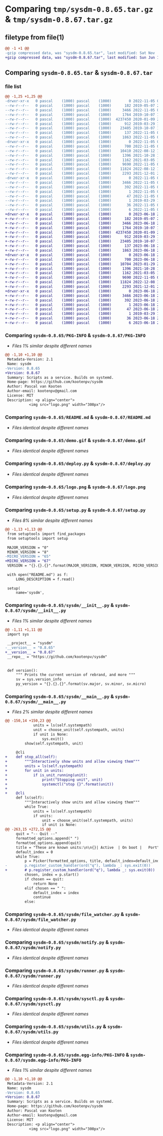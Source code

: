 # Comparing `tmp/sysdm-0.8.65.tar.gz` & `tmp/sysdm-0.8.67.tar.gz`

## filetype from file(1)

```diff
@@ -1 +1 @@
-gzip compressed data, was "sysdm-0.8.65.tar", last modified: Sat Nov  5 00:14:14 2022, max compression
+gzip compressed data, was "sysdm-0.8.67.tar", last modified: Sun Jun 18 22:53:49 2023, max compression
```

## Comparing `sysdm-0.8.65.tar` & `sysdm-0.8.67.tar`

### file list

```diff
@@ -1,25 +1,25 @@
-drwxr-xr-x   0 pascal    (1000) pascal    (1000)        0 2022-11-05 00:14:14.814686 sysdm-0.8.65/
--rw-r--r--   0 pascal    (1000) pascal    (1000)      182 2019-05-07 22:15:54.000000 sysdm-0.8.65/.gitignore
--rw-r--r--   0 pascal    (1000) pascal    (1000)     3466 2022-11-05 00:14:14.814686 sysdm-0.8.65/PKG-INFO
--rw-r--r--   0 pascal    (1000) pascal    (1000)     1764 2019-10-07 10:33:57.000000 sysdm-0.8.65/README.md
--rw-r--r--   0 pascal    (1000) pascal    (1000)  4237450 2020-01-09 22:43:45.000000 sysdm-0.8.65/demo.gif
--rw-r--r--   0 pascal    (1000) pascal    (1000)      912 2019-03-29 17:35:00.000000 sysdm-0.8.65/deploy.py
--rw-r--r--   0 pascal    (1000) pascal    (1000)    23405 2019-10-07 10:35:38.000000 sysdm-0.8.65/logo.png
--rw-r--r--   0 pascal    (1000) pascal    (1000)      137 2022-11-05 00:14:14.814686 sysdm-0.8.65/setup.cfg
--rw-r--r--   0 pascal    (1000) pascal    (1000)     1863 2022-11-05 00:14:14.000000 sysdm-0.8.65/setup.py
-drwxr-xr-x   0 pascal    (1000) pascal    (1000)        0 2022-11-05 00:14:14.814686 sysdm-0.8.65/sysdm/
--rw-r--r--   0 pascal    (1000) pascal    (1000)      700 2022-11-05 00:14:14.000000 sysdm-0.8.65/sysdm/__init__.py
--rw-r--r--   0 pascal    (1000) pascal    (1000)    10410 2022-08-12 15:48:19.000000 sysdm-0.8.65/sysdm/__main__.py
--rw-r--r--   0 pascal    (1000) pascal    (1000)     1396 2021-10-28 17:37:02.000000 sysdm-0.8.65/sysdm/file_watcher.py
--rw-r--r--   0 pascal    (1000) pascal    (1000)     1162 2021-03-05 13:45:09.000000 sysdm-0.8.65/sysdm/notify.py
--rw-r--r--   0 pascal    (1000) pascal    (1000)     9690 2022-11-05 00:13:44.000000 sysdm-0.8.65/sysdm/runner.py
--rw-r--r--   0 pascal    (1000) pascal    (1000)    11824 2022-08-12 15:47:36.000000 sysdm-0.8.65/sysdm/sysctl.py
--rw-r--r--   0 pascal    (1000) pascal    (1000)     2293 2021-12-01 22:15:04.000000 sysdm-0.8.65/sysdm/utils.py
-drwxr-xr-x   0 pascal    (1000) pascal    (1000)        0 2022-11-05 00:14:14.814686 sysdm-0.8.65/sysdm.egg-info/
--rw-r--r--   0 pascal    (1000) pascal    (1000)     3466 2022-11-05 00:14:14.000000 sysdm-0.8.65/sysdm.egg-info/PKG-INFO
--rw-r--r--   0 pascal    (1000) pascal    (1000)      392 2022-11-05 00:14:14.000000 sysdm-0.8.65/sysdm.egg-info/SOURCES.txt
--rw-r--r--   0 pascal    (1000) pascal    (1000)        1 2022-11-05 00:14:14.000000 sysdm-0.8.65/sysdm.egg-info/dependency_links.txt
--rw-r--r--   0 pascal    (1000) pascal    (1000)       47 2022-11-05 00:14:14.000000 sysdm-0.8.65/sysdm.egg-info/entry_points.txt
--rw-r--r--   0 pascal    (1000) pascal    (1000)        1 2019-03-29 16:19:53.000000 sysdm-0.8.65/sysdm.egg-info/not-zip-safe
--rw-r--r--   0 pascal    (1000) pascal    (1000)       36 2022-11-05 00:14:14.000000 sysdm-0.8.65/sysdm.egg-info/requires.txt
--rw-r--r--   0 pascal    (1000) pascal    (1000)        6 2022-11-05 00:14:14.000000 sysdm-0.8.65/sysdm.egg-info/top_level.txt
+drwxr-xr-x   0 pascal    (1000) pascal    (1000)        0 2023-06-18 22:53:49.554941 sysdm-0.8.67/
+-rw-r--r--   0 pascal    (1000) pascal    (1000)      182 2019-05-07 22:15:54.000000 sysdm-0.8.67/.gitignore
+-rw-r--r--   0 pascal    (1000) pascal    (1000)     3466 2023-06-18 22:53:49.554941 sysdm-0.8.67/PKG-INFO
+-rw-r--r--   0 pascal    (1000) pascal    (1000)     1764 2019-10-07 10:33:57.000000 sysdm-0.8.67/README.md
+-rw-r--r--   0 pascal    (1000) pascal    (1000)  4237450 2020-01-09 22:43:45.000000 sysdm-0.8.67/demo.gif
+-rw-r--r--   0 pascal    (1000) pascal    (1000)      912 2019-03-29 17:35:00.000000 sysdm-0.8.67/deploy.py
+-rw-r--r--   0 pascal    (1000) pascal    (1000)    23405 2019-10-07 10:35:38.000000 sysdm-0.8.67/logo.png
+-rw-r--r--   0 pascal    (1000) pascal    (1000)      137 2023-06-18 22:53:49.554941 sysdm-0.8.67/setup.cfg
+-rw-r--r--   0 pascal    (1000) pascal    (1000)     1863 2023-06-18 22:53:49.000000 sysdm-0.8.67/setup.py
+drwxr-xr-x   0 pascal    (1000) pascal    (1000)        0 2023-06-18 22:53:49.554941 sysdm-0.8.67/sysdm/
+-rw-r--r--   0 pascal    (1000) pascal    (1000)      700 2023-06-18 22:53:49.000000 sysdm-0.8.67/sysdm/__init__.py
+-rw-r--r--   0 pascal    (1000) pascal    (1000)    10704 2023-01-29 21:14:09.000000 sysdm-0.8.67/sysdm/__main__.py
+-rw-r--r--   0 pascal    (1000) pascal    (1000)     1396 2021-10-28 17:37:02.000000 sysdm-0.8.67/sysdm/file_watcher.py
+-rw-r--r--   0 pascal    (1000) pascal    (1000)     1162 2021-03-05 13:45:09.000000 sysdm-0.8.67/sysdm/notify.py
+-rw-r--r--   0 pascal    (1000) pascal    (1000)     9690 2022-11-05 00:13:44.000000 sysdm-0.8.67/sysdm/runner.py
+-rw-r--r--   0 pascal    (1000) pascal    (1000)    11824 2022-12-08 10:39:54.000000 sysdm-0.8.67/sysdm/sysctl.py
+-rw-r--r--   0 pascal    (1000) pascal    (1000)     2293 2021-12-01 22:15:04.000000 sysdm-0.8.67/sysdm/utils.py
+drwxr-xr-x   0 pascal    (1000) pascal    (1000)        0 2023-06-18 22:53:49.554941 sysdm-0.8.67/sysdm.egg-info/
+-rw-r--r--   0 pascal    (1000) pascal    (1000)     3466 2023-06-18 22:53:49.000000 sysdm-0.8.67/sysdm.egg-info/PKG-INFO
+-rw-r--r--   0 pascal    (1000) pascal    (1000)      392 2023-06-18 22:53:49.000000 sysdm-0.8.67/sysdm.egg-info/SOURCES.txt
+-rw-r--r--   0 pascal    (1000) pascal    (1000)        1 2023-06-18 22:53:49.000000 sysdm-0.8.67/sysdm.egg-info/dependency_links.txt
+-rw-r--r--   0 pascal    (1000) pascal    (1000)       47 2023-06-18 22:53:49.000000 sysdm-0.8.67/sysdm.egg-info/entry_points.txt
+-rw-r--r--   0 pascal    (1000) pascal    (1000)        1 2019-03-29 16:19:53.000000 sysdm-0.8.67/sysdm.egg-info/not-zip-safe
+-rw-r--r--   0 pascal    (1000) pascal    (1000)       36 2023-06-18 22:53:49.000000 sysdm-0.8.67/sysdm.egg-info/requires.txt
+-rw-r--r--   0 pascal    (1000) pascal    (1000)        6 2023-06-18 22:53:49.000000 sysdm-0.8.67/sysdm.egg-info/top_level.txt
```

### Comparing `sysdm-0.8.65/PKG-INFO` & `sysdm-0.8.67/PKG-INFO`

 * *Files 1% similar despite different names*

```diff
@@ -1,10 +1,10 @@
 Metadata-Version: 2.1
 Name: sysdm
-Version: 0.8.65
+Version: 0.8.67
 Summary: Scripts as a service. Builds on systemd.
 Home-page: https://github.com/kootenpv/sysdm
 Author: Pascal van Kooten
 Author-email: kootenpv@gmail.com
 License: MIT
 Description: <p align="center">
           <img src="logo.png" width="300px"/>
```

### Comparing `sysdm-0.8.65/README.md` & `sysdm-0.8.67/README.md`

 * *Files identical despite different names*

### Comparing `sysdm-0.8.65/demo.gif` & `sysdm-0.8.67/demo.gif`

 * *Files identical despite different names*

### Comparing `sysdm-0.8.65/deploy.py` & `sysdm-0.8.67/deploy.py`

 * *Files identical despite different names*

### Comparing `sysdm-0.8.65/logo.png` & `sysdm-0.8.67/logo.png`

 * *Files identical despite different names*

### Comparing `sysdm-0.8.65/setup.py` & `sysdm-0.8.67/setup.py`

 * *Files 8% similar despite different names*

```diff
@@ -1,13 +1,13 @@
 from setuptools import find_packages
 from setuptools import setup
 
 MAJOR_VERSION = "0"
 MINOR_VERSION = "8"
-MICRO_VERSION = "65"
+MICRO_VERSION = "67"
 VERSION = "{}.{}.{}".format(MAJOR_VERSION, MINOR_VERSION, MICRO_VERSION)
 
 with open("README.md") as f:
     LONG_DESCRIPTION = f.read()
 
 setup(
     name='sysdm',
```

### Comparing `sysdm-0.8.65/sysdm/__init__.py` & `sysdm-0.8.67/sysdm/__init__.py`

 * *Files 1% similar despite different names*

```diff
@@ -1,11 +1,11 @@
 import sys
 
 __project__ = "sysdm"
-__version__ = "0.8.65"
+__version__ = "0.8.67"
 __repo__ = "https://github.com/kootenpv/sysdm"
 
 
 def version():
     """ Prints the current version of rebrand, and more """
     sv = sys.version_info
     py_version = "{}.{}.{}".format(sv.major, sv.minor, sv.micro)
```

### Comparing `sysdm-0.8.65/sysdm/__main__.py` & `sysdm-0.8.67/sysdm/__main__.py`

 * *Files 2% similar despite different names*

```diff
@@ -150,14 +150,23 @@
             units = ls(self.systempath)
             unit = choose_unit(self.systempath, units)
             if unit is None:
                 sys.exit()
         show(self.systempath, unit)
 
     @cli
+    def stop_all(self):
+        """Interactively show units and allow viewing them"""
+        units = ls(self.systempath)
+        for unit in units:
+            if is_unit_running(unit):
+                print("Stopping unit", unit)
+                systemctl("stop {}".format(unit))
+
+    @cli
     def ls(self):
         """Interactively show units and allow viewing them"""
         while True:
             units = ls(self.systempath)
             if units:
                 unit = choose_unit(self.systempath, units)
                 if unit is None:
@@ -263,15 +272,15 @@
     quit = "-- Quit --"
     formatted_options.append(" ")
     formatted_options.append(quit)
     title = "These are known units:\n\n{}| Active  | On boot |   Port".format(" " * (offset + 2))
     default_index = 0
     while True:
         p = Picker(formatted_options, title, default_index=default_index)
-        p.register_custom_handler(ord("q"), lambda _: sys.exit(0))
+        # p.register_custom_handler(ord("q"), lambda _: sys.exit(0))
         chosen, index = p.start()
         if chosen == quit:
             return None
         elif chosen == " ":
             default_index = index
             continue
         else:
```

### Comparing `sysdm-0.8.65/sysdm/file_watcher.py` & `sysdm-0.8.67/sysdm/file_watcher.py`

 * *Files identical despite different names*

### Comparing `sysdm-0.8.65/sysdm/notify.py` & `sysdm-0.8.67/sysdm/notify.py`

 * *Files identical despite different names*

### Comparing `sysdm-0.8.65/sysdm/runner.py` & `sysdm-0.8.67/sysdm/runner.py`

 * *Files identical despite different names*

### Comparing `sysdm-0.8.65/sysdm/sysctl.py` & `sysdm-0.8.67/sysdm/sysctl.py`

 * *Files identical despite different names*

### Comparing `sysdm-0.8.65/sysdm/utils.py` & `sysdm-0.8.67/sysdm/utils.py`

 * *Files identical despite different names*

### Comparing `sysdm-0.8.65/sysdm.egg-info/PKG-INFO` & `sysdm-0.8.67/sysdm.egg-info/PKG-INFO`

 * *Files 1% similar despite different names*

```diff
@@ -1,10 +1,10 @@
 Metadata-Version: 2.1
 Name: sysdm
-Version: 0.8.65
+Version: 0.8.67
 Summary: Scripts as a service. Builds on systemd.
 Home-page: https://github.com/kootenpv/sysdm
 Author: Pascal van Kooten
 Author-email: kootenpv@gmail.com
 License: MIT
 Description: <p align="center">
           <img src="logo.png" width="300px"/>
```

